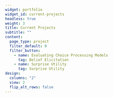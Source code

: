 ```yaml
---
widget: portfolio
widget_id: current-projects
headless: true
weight: 3
title: Current Projects
subtitle: ""
content:
  page_type: project
  filter_default: 0
  filter_button:
    - name: Evaluating Choice Processing Models
      tag: Belief Elicitation
    - name: Surprise Utility
      tag: Surprise Utility
design:
  columns: "2"
  view: 2
  flip_alt_rows: false
---
```

